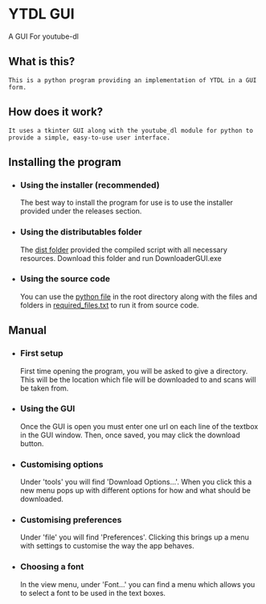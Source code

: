 # YTDL GUI
A GUI For youtube-dl
## What is this?
	This is a python program providing an implementation of YTDL in a GUI form.
## How does it work?
	It uses a tkinter GUI along with the youtube_dl module for python to provide a simple, easy-to-use user interface.
	
## Installing the program
- ### Using the installer (recommended)
	The best way to install the program for use is to use the installer provided under the releases section.
- ### Using the distributables folder
	The [dist folder](dist/DownloaderGUI) provided the compiled script with all necessary resources. Download this folder and run DownloaderGUI.exe
- ### Using the source code
	You can use the [python file](DownloaderGUI.py) in the root directory along with the files and folders in [required_files.txt](required_files.txt) to run it from source code.
	
## Manual
- ### First setup
	First time opening the program, you will be asked to give a directory. 
	This will be the location which file will be downloaded to and scans will be taken from.

- ### Using the GUI
	Once the GUI is open you must enter one url on each line of the textbox in the GUI window. 
	Then, once saved, you may click the download button.
	
- ### Customising options
	Under 'tools' you will find 'Download Options...'. 
	When you click this a new menu pops up with different options for how and what should be downloaded.
	
- ### Customising preferences
	Under 'file' you will find 'Preferences'. 
	Clicking this brings up a menu with settings to customise the way the app behaves.

- ### Choosing a font
	In the view menu, under 'Font...' you can find a menu which allows you to select a font to be used in the text boxes.
